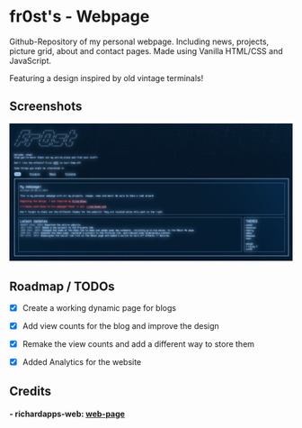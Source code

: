 
# fr0st's - Webpage
Github-Repository of my personal webpage. Including news, projects, picture grid, about and contact pages.
Made using Vanilla HTML/CSS and JavaScript.

Featuring a design inspired by old vintage terminals!

## Screenshots

![App Screenshot](https://raw.githubusercontent.com/fr0st-iwnl/assets/main/thumbnails/fr0st.png)


## Roadmap / TODOs

- [x] Create a working dynamic page for blogs
- [x] Add view counts for the blog and improve the design
- [x] Remake the view counts and add a different way to store them
- [x] Added Analytics for the website 


## Credits

#### - richardapps-web: [web-page](https://github.com/Richard-Apps/richardapps-web) 
